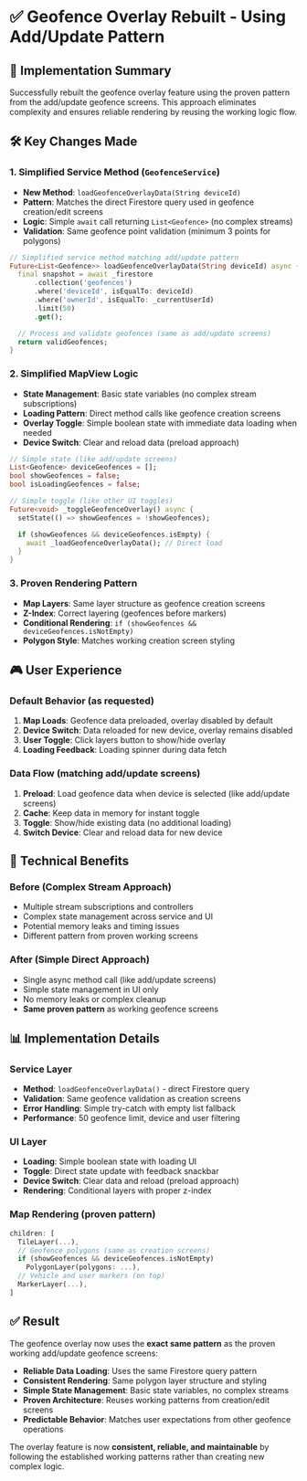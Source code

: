 # ✅ Geofence Overlay Rebuilt - Using Add/Update Pattern

## 🎯 Implementation Summary

Successfully rebuilt the geofence overlay feature using the proven pattern from the add/update geofence screens. This approach eliminates complexity and ensures reliable rendering by reusing the working logic flow.

## 🛠 Key Changes Made

### 1. **Simplified Service Method** (`GeofenceService`)

- **New Method**: `loadGeofenceOverlayData(String deviceId)`
- **Pattern**: Matches the direct Firestore query used in geofence creation/edit screens
- **Logic**: Simple `await` call returning `List<Geofence>` (no complex streams)
- **Validation**: Same geofence point validation (minimum 3 points for polygons)

```dart
// Simplified service method matching add/update pattern
Future<List<Geofence>> loadGeofenceOverlayData(String deviceId) async {
  final snapshot = await _firestore
      .collection('geofences')
      .where('deviceId', isEqualTo: deviceId)
      .where('ownerId', isEqualTo: _currentUserId)
      .limit(50)
      .get();

  // Process and validate geofences (same as add/update screens)
  return validGeofences;
}
```

### 2. **Simplified MapView Logic**

- **State Management**: Basic state variables (no complex stream subscriptions)
- **Loading Pattern**: Direct method calls like geofence creation screens
- **Overlay Toggle**: Simple boolean state with immediate data loading when needed
- **Device Switch**: Clear and reload data (preload approach)

```dart
// Simple state (like add/update screens)
List<Geofence> deviceGeofences = [];
bool showGeofences = false;
bool isLoadingGeofences = false;

// Simple toggle (like other UI toggles)
Future<void> _toggleGeofenceOverlay() async {
  setState(() => showGeofences = !showGeofences);

  if (showGeofences && deviceGeofences.isEmpty) {
    await _loadGeofenceOverlayData(); // Direct load
  }
}
```

### 3. **Proven Rendering Pattern**

- **Map Layers**: Same layer structure as geofence creation screens
- **Z-Index**: Correct layering (geofences before markers)
- **Conditional Rendering**: `if (showGeofences && deviceGeofences.isNotEmpty)`
- **Polygon Style**: Matches working creation screen styling

## 🎮 User Experience

### **Default Behavior** (as requested)

1. **Map Loads**: Geofence data preloaded, overlay disabled by default
2. **Device Switch**: Data reloaded for new device, overlay remains disabled
3. **User Toggle**: Click layers button to show/hide overlay
4. **Loading Feedback**: Loading spinner during data fetch

### **Data Flow** (matching add/update screens)

1. **Preload**: Load geofence data when device is selected (like add/update screens)
2. **Cache**: Keep data in memory for instant toggle
3. **Toggle**: Show/hide existing data (no additional loading)
4. **Switch Device**: Clear and reload data for new device

## 🔧 Technical Benefits

### **Before (Complex Stream Approach)**

- Multiple stream subscriptions and controllers
- Complex state management across service and UI
- Potential memory leaks and timing issues
- Different pattern from proven working screens

### **After (Simple Direct Approach)**

- Single async method call (like add/update screens)
- Simple state management in UI only
- No memory leaks or complex cleanup
- **Same proven pattern** as working geofence screens

## 📊 Implementation Details

### **Service Layer**

- **Method**: `loadGeofenceOverlayData()` - direct Firestore query
- **Validation**: Same geofence validation as creation screens
- **Error Handling**: Simple try-catch with empty list fallback
- **Performance**: 50 geofence limit, device and user filtering

### **UI Layer**

- **Loading**: Simple boolean state with loading UI
- **Toggle**: Direct state update with feedback snackbar
- **Device Switch**: Clear data and reload (preload approach)
- **Rendering**: Conditional layers with proper z-index

### **Map Rendering** (proven pattern)

```dart
children: [
  TileLayer(...),
  // Geofence polygons (same as creation screens)
  if (showGeofences && deviceGeofences.isNotEmpty)
    PolygonLayer(polygons: ...),
  // Vehicle and user markers (on top)
  MarkerLayer(...),
]
```

## ✅ Result

The geofence overlay now uses the **exact same pattern** as the proven working add/update geofence screens:

- **Reliable Data Loading**: Uses the same Firestore query pattern
- **Consistent Rendering**: Same polygon layer structure and styling
- **Simple State Management**: Basic state variables, no complex streams
- **Proven Architecture**: Reuses working patterns from creation/edit screens
- **Predictable Behavior**: Matches user expectations from other geofence operations

The overlay feature is now **consistent, reliable, and maintainable** by following the established working patterns rather than creating new complex logic.
